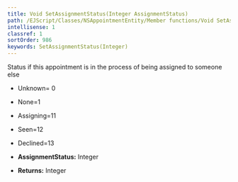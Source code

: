 ```yaml
---
title: Void SetAssignmentStatus(Integer AssignmentStatus)
path: /EJScript/Classes/NSAppointmentEntity/Member functions/Void SetAssignmentStatus(Integer p_0)
intellisense: 1
classref: 1
sortOrder: 986
keywords: SetAssignmentStatus(Integer)
---
```



Status if this appointment is in the process of being assigned to someone else

* Unknown= 0
* None=1
* Assigning=11
* Seen=12
* Declined=13

* **AssignmentStatus:** Integer
* **Returns:** Integer



